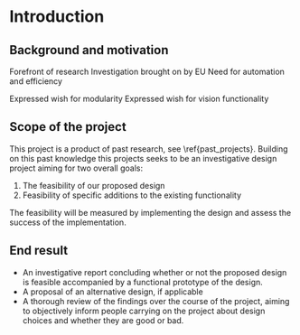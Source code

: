 # Introduction

## Background and motivation

Forefront of research
Investigation brought on by EU
Need for automation and efficiency

Expressed wish for modularity
Expressed wish for vision functionality

## Scope of the project

This project is a product of past research, see \ref{past_projects}. 
Building on this past knowledge this projects seeks to be an investigative design
project aiming for two overall goals:

1. The feasibility of our proposed design
2. Feasibility of specific additions to the existing functionality

The feasibility will be measured by implementing the design and assess the success
of the implementation.


## End result

- An investigative report concluding whether or not the proposed design
is feasible accompanied by a functional prototype of the design.
- A proposal of an alternative design, if applicable
- A thorough review of the findings over the course of the project, aiming
to objectively inform people carrying on the project about design choices and 
whether they are good or bad.
